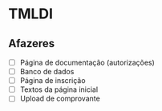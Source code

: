# TMLDI

## Afazeres
- [ ] Página de documentação (autorizações)
- [ ] Banco de dados
- [ ] Página de inscrição
- [ ] Textos da página inicial
- [ ] Upload de comprovante
